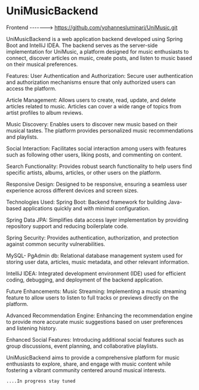 # UniMusicBackend

Frontend -------> https://github.com/yohannesluminari/UniMusic.git


UniMusicBackend is a web application backend developed using Spring Boot and IntelliJ IDEA. The backend serves as the server-side implementation for UniMusic, a platform designed for music enthusiasts to connect, discover articles on music, create posts, and listen to music based on their musical preferences.

Features:
  User Authentication and Authorization: Secure user authentication and authorization mechanisms ensure that only authorized users can access the platform.
  
  Article Management: Allows users to create, read, update, and delete articles related to music. Articles can cover a wide range of topics from artist profiles to album reviews.
  
  Music Discovery: Enables users to discover new music based on their musical tastes. The platform provides personalized music recommendations and playlists.
  
  Social Interaction: Facilitates social interaction among users with features such as following other users, liking posts, and commenting on content.
  
  Search Functionality: Provides robust search functionality to help users find specific artists, albums, articles, or other users on the platform.
  
  Responsive Design: Designed to be responsive, ensuring a seamless user experience across different devices and screen sizes.

Technologies Used:
  Spring Boot: Backend framework for building Java-based applications quickly and with minimal configuration.
  
  Spring Data JPA: Simplifies data access layer implementation by providing repository support and reducing boilerplate code.
  
  Spring Security: Provides authentication, authorization, and protection against common security vulnerabilities.
  
  MySQL- PgAdmin db: Relational database management system used for storing user data, articles, music metadata, and other relevant information.

  IntelliJ IDEA: Integrated development environment (IDE) used for efficient coding, debugging, and deployment of the backend application.

Future Enhancements:
  Music Streaming: Implementing a music streaming feature to allow users to listen to full tracks or previews directly on the platform.
  
  Advanced Recommendation Engine: Enhancing the recommendation engine to provide more accurate music suggestions based on user preferences and listening history.
  
  Enhanced Social Features: Introducing additional social features such as group discussions, event planning, and collaborative playlists.
  
  UniMusicBackend aims to provide a comprehensive platform for music enthusiasts to explore, share, and engage with music content while fostering a vibrant community centered around musical interests.

    ....In progress stay tuned




